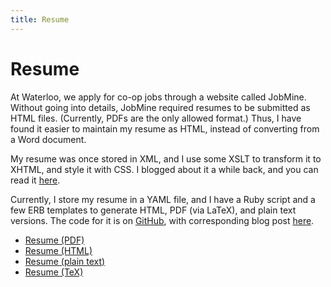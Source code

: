 ```yaml
---
title: Resume
---
```


Resume
======

At Waterloo, we apply for co-op jobs through a website called JobMine.  Without going into details, JobMine required resumes to be submitted as HTML files. (Currently, PDFs are the only allowed format.) Thus, I have found it easier to maintain my resume as HTML, instead of converting from a Word document.

My resume was once stored in XML, and I use some XSLT to transform it to XHTML, and style it with CSS.  I blogged about it a while back, and you can read it [here][xml].

Currently, I store my resume in a YAML file, and I have a Ruby script and a few ERB templates to generate HTML, PDF (via LaTeX), and plain text versions.  The code for it is on [GitHub][github], with corresponding blog post [here][yaml].

- [Resume (PDF)](/resume/YeeMing-Ho_resume_online.pdf)
- [Resume (HTML)](/resume/YeeMing-Ho_resume_online.html)
- [Resume (plain text)](/resume/YeeMing-Ho_resume_online.txt)
- [Resume (TeX)](/resume/YeeMing-Ho_resume_online.tex)

[xml]: /blog/xml_resume.html
[github]: https://github.com/mhyee/resume
[yaml]: /blog/yaml_resume.html
